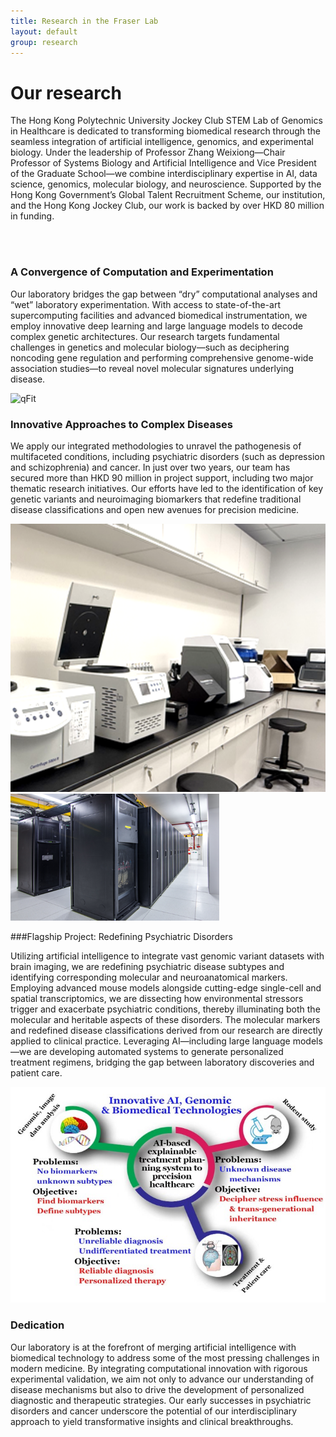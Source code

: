 ```yaml
---
title: Research in the Fraser Lab
layout: default
group: research
---
```


<div class="row">

# Our research
The Hong Kong Polytechnic University Jockey Club STEM Lab of Genomics in Healthcare is dedicated to transforming biomedical research through the seamless integration of artificial intelligence, genomics, and experimental biology. Under the leadership of Professor Zhang Weixiong—Chair Professor of Systems Biology and Artificial Intelligence and Vice President of the Graduate School—we combine interdisciplinary expertise in AI, data science, genomics, molecular biology, and neuroscience. Supported by the Hong Kong Government’s Global Talent Recruitment Scheme, our institution, and the Hong Kong Jockey Club, our work is backed by over HKD 80 million in funding.

<br>
<br>

</div>

<div class="row">

### A Convergence of Computation and Experimentation

<div class="col-md-7 order-md-1">

Our laboratory bridges the gap between “dry” computational analyses and “wet” laboratory experimentation. With access to state-of-the-art supercomputing facilities and advanced biomedical instrumentation, we employ innovative deep learning and large language models to decode complex genetic architectures. Our research targets fundamental challenges in genetics and molecular biology—such as deciphering noncoding gene regulation and performing comprehensive genome-wide association studies—to reveal novel molecular signatures underlying disease.

</div>
<div class="col-md-5 order-md-2 align-self-center">
<img class="img-fluid w-75" src="/static/img/research/bio1.png" alt="qFit">
<!-- <a href="http://www.ucsf.edu"><img class="inline-block navb-icon" src="/static/img/ucsf_logo_white.svg" alt="University of California, San Francisco (UCSF) logo"></a> -->

</div>
</div>
<div class="row">

### Innovative Approaches to Complex Diseases

<div class="col-md-7 order-md-2">

We apply our integrated methodologies to unravel the pathogenesis of multifaceted conditions, including psychiatric disorders (such as depression and schizophrenia) and cancer. In just over two years, our team has secured more than HKD 90 million in project support, including two major thematic research initiatives. Our efforts have led to the identification of key genetic variants and neuroimaging biomarkers that redefine traditional disease classifications and open new avenues for precision medicine.
</div>

<div class="col-md-5 order-md-1 align-self-center">
<img class="img-fluid w-75" src="/static/img/research/bio2.png" alt="ptp1b">
<img class="img-fluid" src="/static/img/research/gpu.png" alt="ptp1b">
</div>
</div>
<div class="row">

###Flagship Project: Redefining Psychiatric Disorders

<div class="col-md-7 order-md-1 ">

Utilizing artificial intelligence to integrate vast genomic variant datasets with brain imaging, we are redefining psychiatric disease subtypes and identifying corresponding molecular and neuroanatomical markers.
Employing advanced mouse models alongside cutting-edge single-cell and spatial transcriptomics, we are dissecting how environmental stressors trigger and exacerbate psychiatric conditions, thereby illuminating both the molecular and heritable aspects of these disorders.
The molecular markers and redefined disease classifications derived from our research are directly applied to clinical practice. Leveraging AI—including large language models—we are developing automated systems to generate personalized treatment regimens, bridging the gap between laboratory discoveries and patient care.

</div>

<div class="col-md-3 order-md-2 align-self-center">

<img class="img-fluid w-125" src="/static/img/research/summary.jpg" alt="antibiotic">
</div>
</div>
<div class="row">

### Dedication
<div class="col-md-7 order-md-2">


Our laboratory is at the forefront of merging artificial intelligence with biomedical technology to address some of the most pressing challenges in modern medicine. By integrating computational innovation with rigorous experimental validation, we aim not only to advance our understanding of disease mechanisms but also to drive the development of personalized diagnostic and therapeutic strategies. Our early successes in psychiatric disorders and cancer underscore the potential of our interdisciplinary approach to yield transformative insights and clinical breakthroughs.
</div>

</div>
